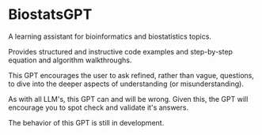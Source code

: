 # BiostatsGPT
A learning assistant for bioinformatics and biostatistics topics.

Provides structured and instructive code examples and step-by-step equation and algorithm walkthroughs.

This GPT encourages the user to ask refined, rather than vague, questions, to dive into the deeper aspects of understanding (or misunderstanding).

As with all LLM's, this GPT can and will be wrong. Given this, the GPT will encourage you to spot check and validate it's answers.

The behavior of this GPT is still in development.
